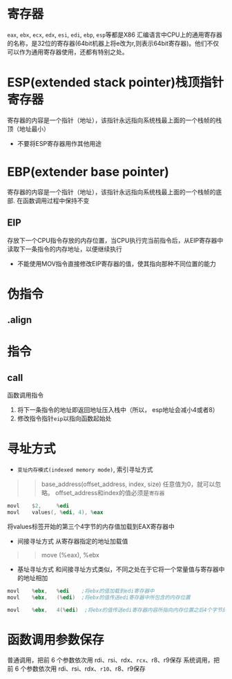 # 寄存器
`eax`, `ebx`, `ecx`, `edx`, `esi`, `edi`, `ebp`, `esp`等都是X86 汇编语言中CPU上的通用寄存器的名称，是32位的寄存器(64bit机器上将e改为r,则表示64bit寄存器)。他们不仅可以作为通用寄存器使用，还都有特别之处。

# ESP(extended stack pointer)栈顶指针寄存器
寄存器的内容是一个指针（地址），该指针永远指向系统栈最上面的一个栈帧的栈顶（地址最小）

* 不要将ESP寄存器用作其他用途



# EBP(extender base pointer)
寄存器的内容是一个指针（地址），该指针永远指向系统栈最上面的一个栈帧的底部.
在函数调用过程中保持不变

## EIP 
存放下一个CPU指令存放的内存位置，当CPU执行完当前指令后，从EIP寄存器中读取下一条指令的内存地址，以便继续执行

* 不能使用MOV指令直接修改EIP寄存器的值，使其指向那种不同位置的能力

# 伪指令

## .align

## 

# 指令

## call
函数调用指令
1. 将下一条指令的地址即返回地址压入栈中（所以， esp地址会减小4或者8）
2. 修改指令指针`eip`以指向函数起始处

# 寻址方式
* `变址内存模式(indexed memory mode)`, 索引寻址方式
>> base_address(offset_address, index, size)
任意值为0，就可以忽略。 offset_address和index的值必须是`寄存器`

```asm
movl    $2,     %edi
movl    values(, %edi, 4), %eax
```
将values标签开始的第三个4字节的内存值加载到EAX寄存器中

* 间接寻址方式
从寄存器指定的地址加载值
>> move (%eax), %ebx

* 基址寻址方式
和间接寻址方式类似，不同之处在于它将一个常量值与寄存器中的地址相加
```asm
movl    %ebx,   %edi    ;将ebx的值加载到edi寄存器中
movl    %ebx,   (%edi)  ;将ebx的值传送edi寄存器中所包含的内存位置

movl    %ebx,   4(%edi)  ;将ebx的值传送edi寄存器内容所指向内存位置之后4个字节的内存位置
```



# 函数调用参数保存
普通调用，把前 6 个参数依次用 rdi、rsi、rdx、`rcx`、r8、r9保存
系统调用，把前 6 个参数依次用 rdi、rsi、rdx、`r10`、r8、r9保存
